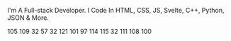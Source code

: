 I'm A Full-stack Developer. I Code In HTML, CSS, JS, Svelte, C++, Python, JSON & More.








105 109 32 57 32 121 101 97 114 115 32 111 108 100

